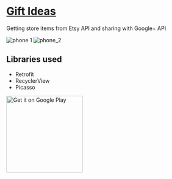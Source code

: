 # [Gift Ideas](https://github.com/unomonteiro/Gift-Ideas)
Getting store items from Etsy API and sharing with Google+ API 

![phone 1](https://cloud.githubusercontent.com/assets/7604348/15521850/10da3548-2206-11e6-88f1-9e51a0355fed.png)
![phone_2](https://cloud.githubusercontent.com/assets/7604348/15521851/10dd3108-2206-11e6-97b2-1ada4050a433.png)

## Libraries used
* Retrofit
* RecyclerView
* Picasso 

<a href='https://play.google.com/store/apps/details?id=io.monteirodev.giftideas'><img alt='Get it on Google Play' src="https://play.google.com/intl/en_us/badges/images/generic/en_badge_web_generic.png" width="200"/></a>
